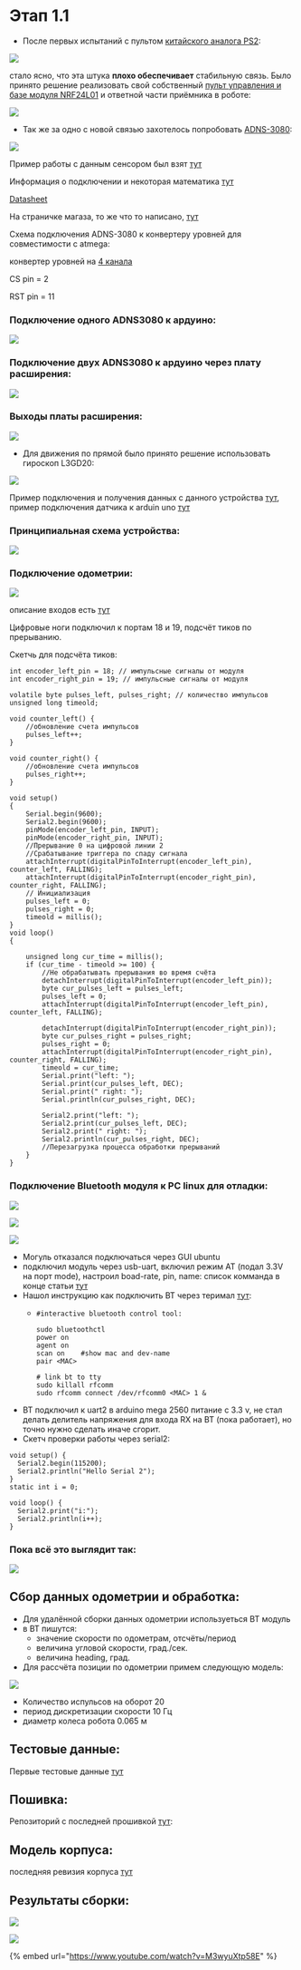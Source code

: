 # Этап 1.1

* После первых испытаний с пультом [китайского аналога PS2](https://aliexpress.ru/item/32857305986.html?spm=a2g0s.9042311.0.0.264d33edewPG74&_ga=2.150436022.1072583910.1607177262-750059769.1578514621&sku_id=65286515313):  

![](.gitbook/assets/photo5359604562882834894.jpg)

стало ясно, что эта штука **плохо обеспечивает** стабильную связь. Было принято решение реализовать свой собственный [пульт управления и базе модуля NRF24L01](https://app.gitbook.com/@alexlexx1/s/guard_bot/pult-upravleniya) и ответной части приёмника в роботе:  

![](.gitbook/assets/photo5359604562882834893.jpg)

* Так же за одно с новой связью захотелось попробовать [ADNS-3080](https://www.openimpulse.com/blog/wp-content/uploads/wpsc/downloadables/ADNS-3080.pdf):  

![](.gitbook/assets/photo5359604562882834892.jpg)

Пример работы с данным сенсором был взят [тут](https://github.com/Lauszus/ADNS3080/blob/master/ADNS3080.ino)

Информация о подключении и некоторая математика [тут](https://ardupilot.org/copter/docs/common-mouse-based-optical-flow-sensor-adns3080.html)

[Datasheet](http://www.kontest.ru/datasheet/AVAG0TECHN0L0GIES/ADNS-3080.pdf) 

На страничке магаза, то же что то написано, [тут](https://aliexpress.ru/item/4000273493900.html?spm=a2g0o.productlist.0.0.4afb4648Zs6vRB&algo_pvid=cc40735a-eeab-40d8-819b-42b8907156dc&algo_expid=cc40735a-eeab-40d8-819b-42b8907156dc-17&btsid=0b8b036316075077829264991e999a&ws_ab_test=searchweb0_0,searchweb201602_,searchweb201603_&sku_id=10000001112053354)

Схема подключения ADNS-3080 к конвертеру уровней для совместимости с atmega:

конвертер уровней на [4 канала](https://www.addicore.com/Logic-Level-Converter-Bi-Directional-5V-to-3-3V-p/227.htm)

CS pin = 2

RST pin = 11

### Подключение одного ADNS3080 к ардуино:

![](.gitbook/assets/photo5371008551457239113.jpg)

### Подключение двух ADNS3080 к ардуино через плату расширения:

 

![](.gitbook/assets/photo5424721279317029039.jpg)

### Выходы платы расширения: 

 

![](.gitbook/assets/photo5424721279317029038.jpg)

* Для движения по прямой было принято решение использовать гироскоп L3GD20:  

![](.gitbook/assets/giroskop.png)

Пример подключения и получения данных с данного устройства [тут](https://github.com/pololu/l3g-arduino), пример подключения датчика к arduin uno [тут](https://www.compel.ru/item-pdf/20dfd604e5bb0086f7847de4f2e71196/pn/adafruit~l3gd20h-triple-axis-gyro-breakout-board---l3gd20-l3g4200.pdf)

### Принципиальная схема устройства: 

 

![](.gitbook/assets/skhema-mashiny.jpg)

### Подключение одометрии:

 

![](.gitbook/assets/51fyceq8qnl._sl1000_.jpg)

описание входов есть [тут](https://freedelivery.com.ua/arduino-100/datchiki-130/datchik-skorosti-vraschenija-taxometr-f249-fc-03-modul-arduino-avr-pic.html)

Цифровые ноги подключил к портам 18 и 19, подсчёт тиков по прерыванию.

Скетчь для подсчёта тиков:

```text
int encoder_left_pin = 18; // импульсные сигналы от модуля
int encoder_right_pin = 19; // импульсные сигналы от модуля

volatile byte pulses_left, pulses_right; // количество импульсов
unsigned long timeold;

void counter_left() {
	//обновление счета импульсов
	pulses_left++;
}

void counter_right() {
	//обновление счета импульсов
	pulses_right++;
}

void setup()
{
	Serial.begin(9600);
	Serial2.begin(9600);
	pinMode(encoder_left_pin, INPUT);
	pinMode(encoder_right_pin, INPUT);
	//Прерывание 0 на цифровой линии 2
	//Срабатывание триггера по спаду сигнала
	attachInterrupt(digitalPinToInterrupt(encoder_left_pin), counter_left, FALLING);
	attachInterrupt(digitalPinToInterrupt(encoder_right_pin), counter_right, FALLING);
	// Инициализация
	pulses_left = 0;
	pulses_right = 0;
	timeold = millis();
}
void loop()
{

	unsigned long cur_time = millis();	
	if (cur_time - timeold >= 100) {
		//Не обрабатывать прерывания во время счёта
		detachInterrupt(digitalPinToInterrupt(encoder_left_pin));
		byte cur_pulses_left = pulses_left;
		pulses_left = 0;
		attachInterrupt(digitalPinToInterrupt(encoder_left_pin), counter_left, FALLING);

		detachInterrupt(digitalPinToInterrupt(encoder_right_pin));
		byte cur_pulses_right = pulses_right;
		pulses_right = 0;
		attachInterrupt(digitalPinToInterrupt(encoder_right_pin), counter_right, FALLING);
		timeold = cur_time;
		Serial.print("left: ");
		Serial.print(cur_pulses_left, DEC);
		Serial.print(" right: ");
		Serial.println(cur_pulses_right, DEC);

		Serial2.print("left: ");
		Serial2.print(cur_pulses_left, DEC);
		Serial2.print(" right: ");
		Serial2.println(cur_pulses_right, DEC);
		//Перезагрузка процесса обработки прерываний
	}
}
```



### Подключение Bluetooth модуля к PC linux для отладки: 

 

![](.gitbook/assets/photo5366217442424107648.jpg)

 

![](.gitbook/assets/photo5366217442424107649.jpg)

 

![](.gitbook/assets/fc6a785hx7oyze8.jpg)

* Могуль отказался подключаться через GUI ubuntu
* подключил модуль через usb-uart, включил режим AT \(подал 3.3V на порт mode\), настроил boad-rate, pin, name: список комманда в конце статьи [тут](https://www.instructables.com/AT-command-mode-of-HC-05-Bluetooth-module/)
* Нашол инструкцию как подключить BT через теримал [тут](https://askubuntu.com/questions/248817/how-to-i-connect-a-raw-serial-terminal-to-a-bluetooth-connection): 
  * ```text
    #interactive bluetooth control tool:

    sudo bluetoothctl
    power on
    agent on
    scan on    #show mac and dev-name
    pair <MAC>

    # link bt to tty
    sudo killall rfcomm
    sudo rfcomm connect /dev/rfcomm0 <MAC> 1 &
    ```
* BT подключил к uart2 в arduino mega 2560 питание с 3.3 v, не стал делать делитель напряжения для входа RX на BT \(пока работает\), но точно нужно сделать иначе сгорит.
* Скетч проверки работы через serial2:

```text
void setup() {
  Serial2.begin(115200);
  Serial2.println("Hello Serial 2");
}
static int i = 0;

void loop() {
  Serial2.print("i:");
  Serial2.println(i++);
}
```

### Пока всё это выглядит так:

 

![](.gitbook/assets/photo5366217442424107657.jpg)

## Сбор данных одометрии и обработка:

* Для удалённой сборки данных одометрии используеться BT модуль
* в BT пишутся: 
  * значение скорости по одометрам, отсчёты/период
  * величина угловой скорости, град./сек.
  * величина heading, град.
* Для рассчёта позиции по одометрии примем следующую модель:  

![](.gitbook/assets/photo5366504951829868510.jpg)

* Количество испульсов на оборот 20
* период дискретизации скорости 10 Гц
* диаметр колеса робота 0.065 м

## Тестовые данные:

Первые тестовые данные [тут](https://github.com/AlexLexx706/guard_bot_firmware/tree/master/logs)

## Пошивка:

Репозиторий с последней прошивкой [тут](https://github.com/AlexLexx706/guard_bot_firmware):

## Модель корпуса:

последняя ревизия корпуса [тут](https://cad.onshape.com/documents/f32f16fee08bb404acc67ec5/w/15b2490949f70b6df45c59d8/e/792526e4e09f04ff690c8e5a)

## Результаты сборки:

 

![](.gitbook/assets/photo5249162270594937819.jpg)

 

![](.gitbook/assets/photo5249162270594937820.jpg)

{% embed url="https://www.youtube.com/watch?v=M3wyuXtp58E" %}



